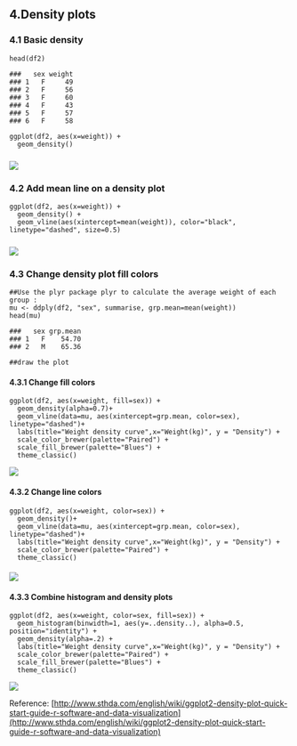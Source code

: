 ## 4.Density plots

### 4.1 Basic density

```
head(df2)
```

```
###   sex weight
### 1   F     49
### 2   F     56
### 3   F     60
### 4   F     43
### 5   F     57
### 6   F     58
```

```
ggplot(df2, aes(x=weight)) + 
  geom_density()
```

### ![](/assets/4.1.Basic_densityplot.png)

### 4.2 Add mean line on a density plot

```
ggplot(df2, aes(x=weight)) +
  geom_density() +
  geom_vline(aes(xintercept=mean(weight)), color="black", linetype="dashed", size=0.5)
```

### ![](/assets/4.2.Add_meanline_densityplot.png)

### 4.3 Change density plot fill colors

```
##Use the plyr package plyr to calculate the average weight of each group :
mu <- ddply(df2, "sex", summarise, grp.mean=mean(weight))
head(mu)
```

```
###   sex grp.mean
### 1   F    54.70
### 2   M    65.36
```

```
##draw the plot
```

#### 4.3.1 Change fill colors

```
ggplot(df2, aes(x=weight, fill=sex)) +
  geom_density(alpha=0.7)+
  geom_vline(data=mu, aes(xintercept=grp.mean, color=sex), linetype="dashed")+
  labs(title="Weight density curve",x="Weight(kg)", y = "Density") + 
  scale_color_brewer(palette="Paired") +
  scale_fill_brewer(palette="Blues") +
  theme_classic()
```

![](/assets/4.3.1.Customized_histogramplot1.png)

#### 4.3.2 Change line colors

```
ggplot(df2, aes(x=weight, color=sex)) +
  geom_density()+
  geom_vline(data=mu, aes(xintercept=grp.mean, color=sex), linetype="dashed")+
  labs(title="Weight density curve",x="Weight(kg)", y = "Density") + 
  scale_color_brewer(palette="Paired") +
  theme_classic()
```

#### ![](/assets/4.3.2.Customized_histogramplot2.png)

#### 4.3.3 Combine histogram and density plots

```
ggplot(df2, aes(x=weight, color=sex, fill=sex)) + 
  geom_histogram(binwidth=1, aes(y=..density..), alpha=0.5, position="identity") +
  geom_density(alpha=.2) +
  labs(title="Weight density curve",x="Weight(kg)", y = "Density") + 
  scale_color_brewer(palette="Paired") +
  scale_fill_brewer(palette="Blues") +
  theme_classic()
```

![](/assets/4.3.3.Customized_histogramplot3.png)



Reference: [http://www.sthda.com/english/wiki/ggplot2-density-plot-quick-start-guide-r-software-and-data-visualization](http://www.sthda.com/english/wiki/ggplot2-density-plot-quick-start-guide-r-software-and-data-visualization)

